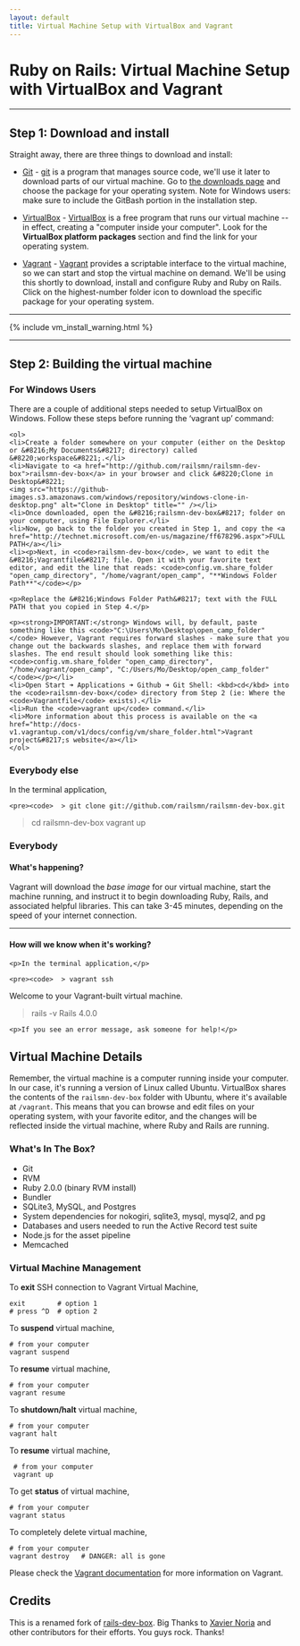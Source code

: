 ```yaml
---
layout: default
title: Virtual Machine Setup with VirtualBox and Vagrant
---
```


# Ruby on Rails: Virtual Machine Setup with VirtualBox and Vagrant

------

## Step 1: Download and install

Straight away, there are three things to download and install:

* [Git](http://git-scm.com/downloads) - [git](http://git-scm.com/) is a program that manages source code, we'll use it later to download parts of our virtual machine. Go to [the downloads page](http://git-scm.com/downloads) and choose the package for your operating system. Note for Windows users: make sure to include the GitBash portion in the installation step.

* [VirtualBox](https://www.virtualbox.org/wiki/Downloads) - [VirtualBox](https://www.virtualbox.org) is a free program that runs our virtual machine -- in effect, creating a "computer inside your computer". Look for the **VirtualBox platform packages** section and find the link for your operating system.

* [Vagrant](http://downloads.vagrantup.com/) - [Vagrant](http://vagrantup.com) provides a scriptable interface to the virtual machine, so we can start and stop the virtual machine on demand. We'll be using this shortly to download, install and configure Ruby and Ruby on Rails. Click on the highest-number folder icon to download the specific package for your operating system.

------

{% include vm_install_warning.html %}

-----

## Step 2: Building the virtual machine

<div class="panel panel-warning">
  <div class="panel-heading">
    <h3 class="panel-title">For Windows Users</h3>
  </div>
  <div class="panel-body">
    <p>There are a couple of additional steps needed to setup VirtualBox on Windows. Follow these steps before running the &#8216;vagrant up&#8217; command:</p>

    <ol>
    <li>Create a folder somewhere on your computer (either on the Desktop or &#8216;My Documents&#8217; directory) called &#8220;workspace&#8221;.</li>
    <li>Navigate to <a href="http://github.com/railsmn/railsmn-dev-box">railsmn-dev-box</a> in your browser and click &#8220;Clone in Desktop&#8221;
    <img src="https://github-images.s3.amazonaws.com/windows/repository/windows-clone-in-desktop.png" alt="Clone in Desktop" title="" /></li>
    <li>Once downloaded, open the &#8216;railsmn-dev-box&#8217; folder on your computer, using File Explorer.</li>
    <li>Now, go back to the folder you created in Step 1, and copy the <a href="http://technet.microsoft.com/en-us/magazine/ff678296.aspx">FULL PATH</a></li>
    <li><p>Next, in <code>railsmn-dev-box</code>, we want to edit the &#8216;Vagrantfile&#8217; file. Open it with your favorite text editor, and edit the line that reads: <code>config.vm.share_folder "open_camp_directory", "/home/vagrant/open_camp", "**Windows Folder Path**"</code></p>

    <p>Replace the &#8216;Windows Folder Path&#8217; text with the FULL PATH that you copied in Step 4.</p>

    <p><strong>IMPORTANT:</strong> Windows will, by default, paste something like this <code>"C:\Users\Mo\Desktop\open_camp_folder"</code> However, Vagrant requires forward slashes - make sure that you change out the backwards slashes, and replace them with forward slashes. The end result should look something like this:
    <code>config.vm.share_folder "open_camp_directory", "/home/vagrant/open_camp", "C:/Users/Mo/Desktop/open_camp_folder"</code></p></li>
    <li>Open Start ➜ Applications ➜ Github ➜ Git Shell: <kbd>cd</kbd> into the <code>railsmn-dev-box</code> directory from Step 2 (ie: Where the <code>Vagrantfile</code> exists).</li>
    <li>Run the <code>vagrant up</code> command.</li>
    <li>More information about this process is available on the <a href="http://docs-v1.vagrantup.com/v1/docs/config/vm/share_folder.html">Vagrant project&#8217;s website</a></li>
    </ol>
  </div>
</div>

<div class="panel panel-primary">
  <div class="panel-heading">
    <h3 class="panel-title">Everybody else</h3>
  </div>
  <div class="panel-body">
    <p>In the terminal application,</p>

    <pre><code>  > git clone git://github.com/railsmn/railsmn-dev-box.git
  > cd railsmn-dev-box
  > vagrant up</code></pre>

  </div>
</div>


<div class="panel panel-success">
  <div class="panel-heading">
    <h3 class="panel-title">Everybody</h3>
  </div>
  <div class="panel-body">
    <h4>What's happening?</h4>
    <p>Vagrant will download the <em>base image</em> for our virtual machine, start the machine running, and instruct it to begin downloading Ruby, Rails, and associated helpful libraries. This can take 3-45 minutes, depending on the speed of your internet connection.</p>
    <hr />
    <h4>How will we know when it's working?</h4>

    <p>In the terminal application,</p>

    <pre><code>  > vagrant ssh
  Welcome to your Vagrant-built virtual machine.
  > rails -v
  Rails 4.0.0</code></pre>

    <p>If you see an error message, ask someone for help!</p>

  </div>
</div>

## Virtual Machine Details

Remember, the virtual machine is a computer running inside your computer. In our case, it's running a version of Linux called Ubuntu. VirtualBox shares the contents of the `railsmn-dev-box` folder with Ubuntu, where it's available at `/vagrant`. This means that you can browse and edit files on your operating system, with your favorite editor, and the changes will be reflected inside the virtual machine, where Ruby and Rails are running.

### What's In The Box?

* Git
* RVM
* Ruby 2.0.0 (binary RVM install)
* Bundler
* SQLite3, MySQL, and Postgres
* System dependencies for nokogiri, sqlite3, mysql, mysql2, and pg
* Databases and users needed to run the Active Record test suite
* Node.js for the asset pipeline
* Memcached



### Virtual Machine Management

To __exit__ SSH connection to Vagrant Virtual Machine,

    exit        # option 1
    # press ^D  # option 2


To __suspend__ virtual machine,

    # from your computer
    vagrant suspend


To __resume__ virtual machine,

    # from your computer
    vagrant resume


To __shutdown/halt__ virtual machine,

    # from your computer
    vagrant halt


To __resume__ virtual machine,

     # from your computer
     vagrant up


To get __status__ of virtual machine,

    # from your computer
    vagrant status


To completely delete virtual machine,

    # from your computer
    vagrant destroy   # DANGER: all is gone


Please check the [Vagrant documentation](http://vagrantup.com/v1/docs/index.html) for more information on Vagrant.


## Credits

This is a renamed fork of [rails-dev-box](https://github.com/rails/rails-dev-box). Big Thanks to [Xavier Noria](https://github.com/fxn) and other contributors for their efforts. You guys rock. Thanks!
